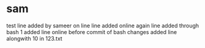 sam
===

test
line added by sameer on line
line added online again
line added through bash 1
added line online before commit of bash changes
added line alongwith 10 in 123.txt
